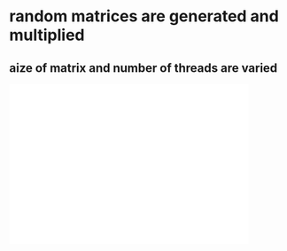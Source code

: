 # random matrices are generated and multiplied
## aize of matrix and number of threads are varied
![result](graph.png)

